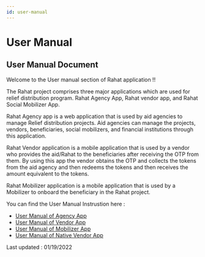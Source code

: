 ```yaml
---
id: user-manual
---
```


# User Manual

## User Manual Document

Welcome to the User manual section of Rahat application !!

The Rahat project comprises three major applications which are used for relief distribution program. Rahat Agency App, Rahat vendor app, and Rahat Social Mobilizer App.

Rahat Agency app is a web application that is used by aid agencies to manage Relief distribution projects. Aid agencies can manage the projects, vendors, beneficiaries, social mobilizers, and financial institutions through this application.

Rahat Vendor application is a mobile application that is used by a vendor who provides the aid/Rahat to the beneficiaries after receiving the OTP from them. By using this app the vendor obtains the OTP and collects the tokens from the aid agency and then redeems the tokens and then receives the amount equivalent to the tokens.

Rahat Mobilizer application is a mobile application that is used by a Mobilizer to onboard the beneficiary in the Rahat project.

You can find the User Manual Instrustion here :

- [User Manual of Agency App](https://bit.ly/rahat_user_manual_agency_app)
- [User Manual of Vendor App](https://bit.ly/rahat_user_manual_web_vendor_app)
- [User Manual of Mobilizer App](https://bit.ly/rahat_user_manual_mobilizer_app)
- [User Manual of Native Vendor App](https://bit.ly/rahat_user_manual_native_vendor_app)

Last updated : 01/19/2022
